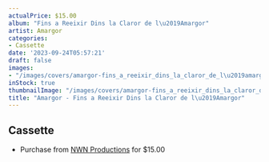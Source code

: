 ```yaml
---
actualPrice: $15.00
album: "Fins a Reeixir Dins la Claror de l\u2019Amargor"
artist: Amargor
categories:
- Cassette
date: '2023-09-24T05:57:21'
draft: false
images:
- "/images/covers/amargor-fins_a_reeixir_dins_la_claror_de_l\u2019amargor.jpg"
inStock: true
thumbnailImage: "/images/covers/amargor-fins_a_reeixir_dins_la_claror_de_l\u2019amargor-thumb.jpg"
title: "Amargor - Fins a Reeixir Dins la Claror de l\u2019Amargor"
---
```


## Cassette
* Purchase from [NWN Productions](http://shop.nwnprod.com/index.php?route=product/product&path=73&product_id=28375&sort=pd.name&order=ASC) for $15.00
